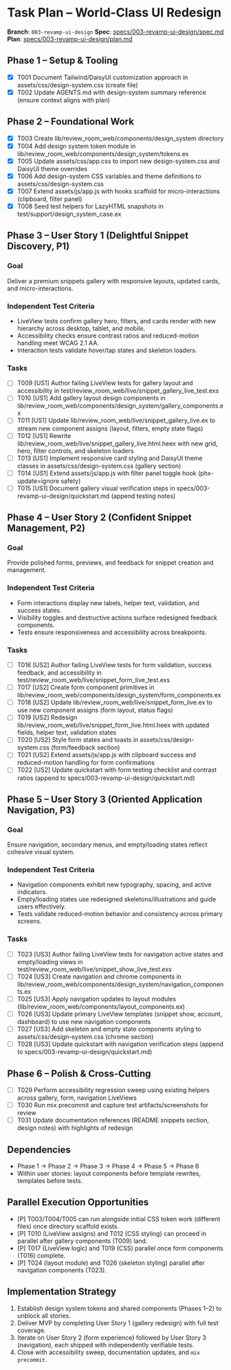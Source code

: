 # Task Plan – World-Class UI Redesign

**Branch**: `003-revamp-ui-design`
**Spec**: [specs/003-revamp-ui-design/spec.md](./spec.md)
**Plan**: [specs/003-revamp-ui-design/plan.md](./plan.md)

## Phase 1 – Setup & Tooling

- [x] T001 Document Tailwind/DaisyUI customization approach in assets/css/design-system.css (create file)
- [x] T002 Update AGENTS.md with design-system summary reference (ensure context aligns with plan)

## Phase 2 – Foundational Work

- [x] T003 Create lib/review_room_web/components/design_system directory
- [x] T004 Add design system token module in lib/review_room_web/components/design_system/tokens.ex
- [x] T005 Update assets/css/app.css to import new design-system.css and DaisyUI theme overrides
- [x] T006 Add design-system CSS variables and theme definitions to assets/css/design-system.css
- [x] T007 Extend assets/js/app.js with hooks scaffold for micro-interactions (clipboard, filter panel)
- [x] T008 Seed test helpers for LazyHTML snapshots in test/support/design_system_case.ex

## Phase 3 – User Story 1 (Delightful Snippet Discovery, P1)

### Goal

Deliver a premium snippets gallery with responsive layouts, updated cards, and micro-interactions.

### Independent Test Criteria

- LiveView tests confirm gallery hero, filters, and cards render with new hierarchy across desktop, tablet, and mobile.
- Accessibility checks ensure contrast ratios and reduced-motion handling meet WCAG 2.1 AA.
- Interaction tests validate hover/tap states and skeleton loaders.

### Tasks

- [ ] T009 [US1] Author failing LiveView tests for gallery layout and accessibility in test/review_room_web/live/snippet_gallery_live_test.exs
- [ ] T010 [US1] Add gallery layout design components in lib/review_room_web/components/design_system/gallery_components.ex
- [ ] T011 [US1] Update lib/review_room_web/live/snippet_gallery_live.ex to stream new component assigns (layout, filters, empty state flags)
- [ ] T012 [US1] Rewrite lib/review_room_web/live/snippet_gallery_live.html.heex with new grid, hero, filter controls, and skeleton loaders
- [ ] T013 [US1] Implement responsive card styling and DaisyUI theme classes in assets/css/design-system.css (gallery section)
- [ ] T014 [US1] Extend assets/js/app.js with filter panel toggle hook (phx-update=ignore safety)
- [ ] T015 [US1] Document gallery visual verification steps in specs/003-revamp-ui-design/quickstart.md (append testing notes)

## Phase 4 – User Story 2 (Confident Snippet Management, P2)

### Goal

Provide polished forms, previews, and feedback for snippet creation and management.

### Independent Test Criteria

- Form interactions display new labels, helper text, validation, and success states.
- Visibility toggles and destructive actions surface redesigned feedback components.
- Tests ensure responsiveness and accessibility across breakpoints.

### Tasks

- [ ] T016 [US2] Author failing LiveView tests for form validation, success feedback, and accessibility in test/review_room_web/live/snippet_form_live_test.exs
- [ ] T017 [US2] Create form component primitives in lib/review_room_web/components/design_system/form_components.ex
- [ ] T018 [US2] Update lib/review_room_web/live/snippet_form_live.ex to use new component assigns (form layout, status flags)
- [ ] T019 [US2] Redesign lib/review_room_web/live/snippet_form_live.html.heex with updated fields, helper text, validation states
- [ ] T020 [US2] Style form states and toasts in assets/css/design-system.css (form/feedback section)
- [ ] T021 [US2] Extend assets/js/app.js with clipboard success and reduced-motion handling for form confirmations
- [ ] T022 [US2] Update quickstart with form testing checklist and contrast ratios (append to specs/003-revamp-ui-design/quickstart.md)

## Phase 5 – User Story 3 (Oriented Application Navigation, P3)

### Goal

Ensure navigation, secondary menus, and empty/loading states reflect cohesive visual system.

### Independent Test Criteria

- Navigation components exhibit new typography, spacing, and active indicators.
- Empty/loading states use redesigned skeletons/illustrations and guide users effectively.
- Tests validate reduced-motion behavior and consistency across primary screens.

### Tasks

- [ ] T023 [US3] Author failing LiveView tests for navigation active states and empty/loading views in test/review_room_web/live/snippet_show_live_test.exs
- [ ] T024 [US3] Create navigation and chrome components in lib/review_room_web/components/design_system/navigation_components.ex
- [ ] T025 [US3] Apply navigation updates to layout modules (lib/review_room_web/components/layout_components.ex)
- [ ] T026 [US3] Update primary LiveView templates (snippet show, account, dashboard) to use new navigation components
- [ ] T027 [US3] Add skeleton and empty state components styling to assets/css/design-system.css (chrome section)
- [ ] T028 [US3] Update quickstart with navigation verification steps (append to specs/003-revamp-ui-design/quickstart.md)

## Phase 6 – Polish & Cross-Cutting

- [ ] T029 Perform accessibility regression sweep using existing helpers across gallery, form, navigation LiveViews
- [ ] T030 Run mix precommit and capture test artifacts/screenshots for review
- [ ] T031 Update documentation references (README snippets section, design notes) with highlights of redesign

## Dependencies

- Phase 1 → Phase 2 → Phase 3 → Phase 4 → Phase 5 → Phase 6
- Within user stories: layout components before template rewrites, templates before tests.

## Parallel Execution Opportunities

- [P] T003/T004/T005 can run alongside initial CSS token work (different files) once directory scaffold exists.
- [P] T010 (LiveView assigns) and T012 (CSS styling) can proceed in parallel after gallery components (T009) land.
- [P] T017 (LiveView logic) and T019 (CSS) parallel once form components (T016) complete.
- [P] T024 (layout module) and T026 (skeleton styling) parallel after navigation components (T023).

## Implementation Strategy

1. Establish design system tokens and shared components (Phases 1–2) to unblock all stories.
2. Deliver MVP by completing User Story 1 (gallery redesign) with full test coverage.
3. Iterate on User Story 2 (form experience) followed by User Story 3 (navigation), each shipped with independently verifiable tests.
4. Close with accessibility sweep, documentation updates, and `mix precommit`.
